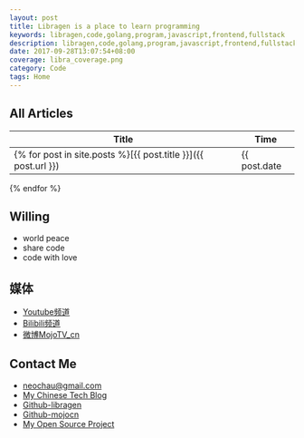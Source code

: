 ```yaml
---
layout: post
title: Libragen is a place to learn programming
keywords: libragen,code,golang,program,javascript,frontend,fullstack
description: libragen,code,golang,program,javascript,frontend,fullstack
date: 2017-09-28T13:07:54+08:00
coverage: libra_coverage.png
category: Code
tags: Home
---
```


## All Articles

Title|Time
---|---
{% for post in site.posts %}[{{ post.title }}]({{ post.url }}) | {{ post.date | date:"%Y-%m-%d" }}
{% endfor %}


## Willing
- world peace
- share code
- code with love

## 媒体

- [Youtube频道](https://www.youtube.com/channel/UCX6rNsdQm37Z7-egP4ygF4g?view_as=subscriber)
- [Bilibili频道](https://space.bilibili.com/148303288?spm_id_from=333.788.b_765f7570696e666f.2)
- [微博MojoTV_cn](http://weibo.com/u/2706451481?is_all=1)

## Contact Me

- [neochau@gmail.com](neochau@gmail.com)
- [My Chinese Tech Blog](https;//tech.mojotv.cn)
- [Github-libragen](https://github.com/libragen)
- [Github-mojocn](https://github.com/mojocn)
- [My Open Source Project](http://captcha.mojotv.cn)
